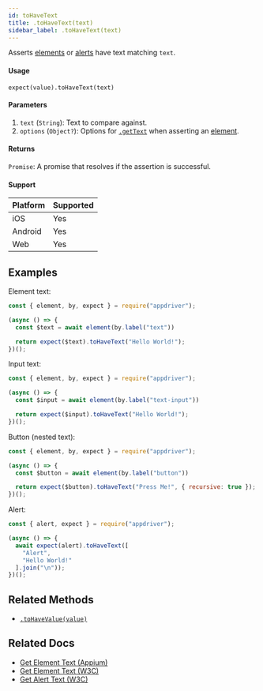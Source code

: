 ```yaml
---
id: toHaveText
title: .toHaveText(text)
sidebar_label: .toHaveText(text)
---
```


Asserts [elements](../element.md) or [alerts](../alert.md) have text matching `text`.

#### Usage

```text
expect(value).toHaveText(text)
```

#### Parameters

1. `text` (`String`): Text to compare against.
2. `options` (`Object?`): Options for [`.getText`](../element/getText.md) when asserting an [element](../element.md).

#### Returns

`Promise`: A promise that resolves if the assertion is successful.

#### Support

| Platform | Supported |
| -------- | --------- |
| iOS      | Yes       |
| Android  | Yes       |
| Web      | Yes       |

## Examples

Element text:

```javascript
const { element, by, expect } = require("appdriver");

(async () => {
  const $text = await element(by.label("text"))

  return expect($text).toHaveText("Hello World!");
})();
```

Input text:

```javascript
const { element, by, expect } = require("appdriver");

(async () => {
  const $input = await element(by.label("text-input"))

  return expect($input).toHaveText("Hello World!");
})();
```

Button (nested text):

```javascript
const { element, by, expect } = require("appdriver");

(async () => {
  const $button = await element(by.label("button"))

  return expect($button).toHaveText("Press Me!", { recursive: true });
})();
```

Alert:

```javascript
const { alert, expect } = require("appdriver");

(async () => {
  await expect(alert).toHaveText([
    "Alert",
    "Hello World!"
  ].join("\n"));
})();
```

## Related Methods

- [`.toHaveValue(value)`](./toHaveValue.md)

## Related Docs

- [Get Element Text (Appium)](http://appium.io/docs/en/commands/element/attributes/text/)
- [Get Element Text (W3C)](https://www.w3.org/TR/webdriver/#dfn-get-element-text)
- [Get Alert Text (W3C)](https://www.w3.org/TR/webdriver/#get-alert-text)
